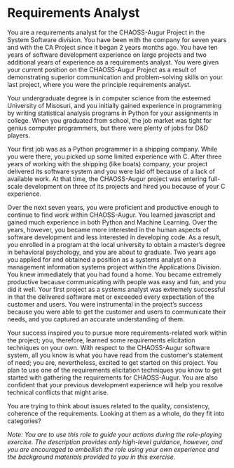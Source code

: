 # Requirements Analyst

You are a requirements analyst for the CHAOSS-Augur Project in the System Software division. You have been with the company for seven years and with the CA Project since it began 2 years months ago. You have ten years of software development experience on large projects and two additional years of experience as a requirements analyst. You were given your current position on the CHAOSS-Augur Project as a result of demonstrating superior
communication and problem-solving skills on your last project, where you were the principle requirements analyst.

Your undergraduate degree is in computer science from the esteemed University of Misosuri, and you initially gained experience in programming by writing statistical analysis programs in Python for your assignments
in college. When you graduated from school, the job market was tight for genius computer programmers, but there were plenty of jobs for D&D players. 

Your first job was as a Python programmer in a shipping company. While you were there, you picked up
some limited experience with C. After three years of working with the shipping (like boats) company, your project delivered its software system and you were laid off because of a lack of available work. At that time, the CHAOSS-Augur project was entering full-scale development on three of its projects and hired you because of your C experience.

Over the next seven years, you were proficient and productive enough to continue to find work within CHAOSS-Augur. You learned javascript and gained much experience in both Python and Machine Learning. Over the years, however, you became more interested in the human aspects of software development and less interested in developing code. As a result, you enrolled in a program at the local university to obtain a master’s degree in behavioral psychology, and you are about to graduate. Two years ago you applied for and obtained a position as a systems analyst on a management information systems project within the Applications Division. You knew immediately that you had found a home. You became extremely productive because communicating with people was easy and fun, and you did it well. Your first project as a systems analyst was extremely successful in that the
delivered software met or exceeded every expectation of the customer and users. You were instrumental in the project’s success because you were able to get the customer and users to communicate their needs, and you captured an accurate understanding of them.

Your success inspired you to pursue more requirements-related work within the project;
you, therefore, learned some requirements elicitation techniques on your own.
With respect to the CHAOSS-Augur software system, all you know is what you have read
from the customer’s statement of need; you are, nevertheless, excited to get started on
this project. You plan to use one of the requirements elicitation techniques you know to
get started with gathering the requirements for CHAOSS-Augur. You are also confident that
your previous development experience will help you resolve technical conflicts that
might arise.

You are trying to think about issues related to the quality, consistency, coherence of the requirements.  Looking at them as a whole, do they fit into categories?

*Note: You are to use this role to guide your actions during the role-playing exercise. The
description provides only high-level guidance, however, and you are encouraged to
embellish the role using your own experience and the background materials provided to
you in this exercise.*
